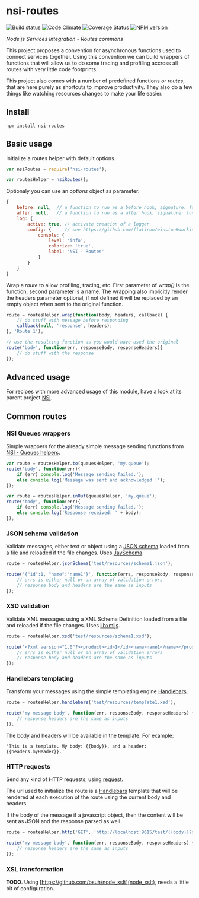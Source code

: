 nsi-routes
==========

[![Build status](https://travis-ci.org/albanm/nsi-routes.svg)](https://travis-ci.org/albanm/nsi-routes)
[![Code Climate](https://codeclimate.com/github/albanm/nsi-routes/badges/gpa.svg)](https://codeclimate.com/github/albanm/nsi-routes)
[![Coverage Status](https://coveralls.io/repos/albanm/nsi-routes/badge.png)](https://coveralls.io/r/albanm/nsi-routes)
[![NPM version](https://badge.fury.io/js/nsi-routes.svg)](http://badge.fury.io/js/nsi-routes)

*Node.js Services Integration - Routes commons*

This project proposes a convention for asynchronous functions used to connect services together.
Using this convention we can build wrappers of functions that will allow us to do some tracing and profiling accross all routes with very little code footprints.

This project also comes with a number of predefined functions or *routes*, that are here purely as shortcuts to improve productivity. They also do a few things like watching resources changes to make your life easier.

Install
-------

    npm install nsi-routes

Basic usage
-----------

Initialize a routes helper with default options.

```js
var nsiRoutes = require('nsi-routes');

var routesHelper = nsiRoutes();
```

Optionaly you can use an *options* object as parameter.

```js
{
	before: null,  // a function to run as a before hook, signature: function(body, headers, callback)
	after: null,   // a function to run as a after hook, signature: function(err, body, headers)
	log: {
		active: true, // activate creation of a logger
		config: {     // see https://github.com/flatiron/winston#working-with-multiple-loggers-in-winston
			console: {
				level: 'info',
				colorize: 'true',
				label: 'NSI - Routes'
			}
		}
	}
}
```

Wrap a *route* to allow profiling, tracing, etc. First parameter of *wrap()* is the function, second parameter is a name.
The wrapping also implicitly render the headers parameter optional, if not defined it will be replaced by an empty object when sent to the original function.

```js
route = routesHelper.wrap(function(body, headers, callback) {
	// do stuff with message before responding
	callback(null, 'response', headers);
}, 'Route 1');

// use the resulting function as you would have used the original
route('body', function(err, responseBody, responseHeaders){
	// do stuff with the response
});
```

Advanced usage
--------------

For recipes with more advanced usage of this module, have a look at its parent project [NSI](https://github.com/albanm/nsi).

Common routes
-------------

### NSI Queues wrappers

Simple wrappers for the already simple message sending functions from [NSI - Queues helpers](https://github.com/albanm/nsi-queues).

```js
var route = routesHelper.to(queuesHelper, 'my.queue');
route('body', function(err){
	if (err) console.log('Message sending failed.');
	else console.log('Message was sent and acknowledged !');
});

var route = routesHelper.inOut(queuesHelper, 'my.queue');
route('body', function(err){
	if (err) console.log('Message sending failed.');
	else console.log('Response received: ' + body);
});
```

### JSON schema validation

Validate messages, either text or object using a [JSON schema](http://json-schema.org/) loaded from a file and reloaded if the file changes. Uses [JaySchema](https://github.com/natesilva/jayschema).

```js
route = routesHelper.jsonSchema('test/resources/schema1.json');

route('{"id":1, "name":"name1"}', function(errs, responseBody, responseHeaders) {
	// errs is either null or an array of validation errors
	// response body and headers are the same as inputs
});
```

### XSD validation

Validate XML messages using a XML Schema Definition loaded from a file and reloaded if the file changes. Uses [libxmljs](https://github.com/polotek/libxmljs).

```js
route = routesHelper.xsd('test/resources/schema1.xsd');

route('<?xml version="1.0"?><product><id>1</id><name>name1</name></product>', function(errs, responseBody, responseHeaders) {
	// errs is either null or an array of validation errors
	// response body and headers are the same as inputs
});
```

### Handlebars templating

Transform your messages using the simple templating engine [Handlebars](http://handlebarsjs.com/).

```js
route = routesHelper.handlebars('test/resources/template1.xsd');

route('my message body', function(err, responseBody, responseHeaders) {
	// response headers are the same as inputs
});
```

The body and headers will be available in the template. For example:

    'This is a template. My body: {{body}}, and a header: {{headers.myHeader}}.'

### HTTP requests

Send any kind of HTTP requests, using [request](https://github.com/mikeal/request).

The url used to initialize the route is a [Handlebars](http://handlebarsjs.com/) template that will be rendered
at each execution of the route using the current body and headers.

If the body of the message if a javascript object, then the content will be sent as JSON and the response parsed as well.

```js
route = routesHelper.http('GET', 'http://localhost:9615/test/{{body}}?q={{headers.query}}');

route('my message body', function(err, responseBody, responseHeaders) {
	// response headers are the same as inputs
});
```

### XSL transformation

**TODO**. Using [https://github.com/bsuh/node_xslt](node_xslt), needs a little bit of configuration.
